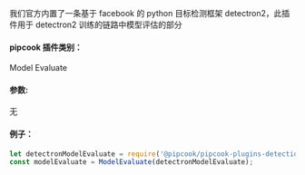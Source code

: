 我们官方内置了一条基于 facebook 的 python 目标检测框架 detectron2，此插件用于 detectron2 训练的链路中模型评估的部分

<a name="klNlr"></a>
#### pipcook 插件类别：
Model Evaluate

<a name="xzxwP"></a>
#### 参数: 
无

<a name="z3d7G"></a>
#### 例子：

```typescript
let detectronModelEvaluate = require('@pipcook/pipcook-plugins-detection-detectron-model-evaluate').default;
const modelEvaluate = ModelEvaluate(detectronModelEvaluate);
```



